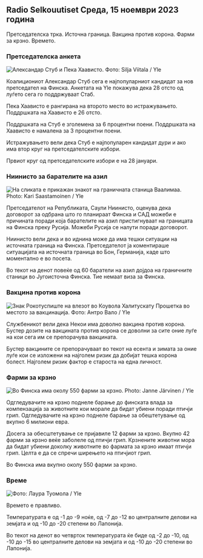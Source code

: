 ## Radio Selkouutiset Среда, 15 ноември 2023 година

Претседателска трка. Источна граница. Вакцина против корона. Фарми за крзно. Времето.

### Претседателска анкета

![Александар Стуб и Пека Хаависто. Фото: Silja Viitala / Yle](https://images.cdn.yle.fi/image/upload/c_crop,h_3188,w_5668,x_0,y_327/ar_1.7777777777777777,c_fill,g_faces,h_pr_1205,h_pr_120.q_auto:eco/f_auto/fl_lossy/v1698912813/39-11947566543595173663)

Коалициониот Александар Стуб сега е најпопуларниот кандидат за нов претседател на Финска. Анкетата на Yle покажува дека 28 отсто од луѓето сега го поддржуваат Стаб.

Пека Хаависто е рангирана на второто место во истражувањето. Поддршката на Хаависто е 26 отсто.

Поддршката на Стуб е зголемена за 6 процентни поени. Поддршката на Хаависто е намалена за 3 процентни поени.

Истражувањето вели дека Стуб е најпопуларен кандидат дури и ако има втор круг на претседателските избори.

Првиот круг од претседателските избори е на 28 јануари.

### Ниинисто за барателите на азил

![На сликата е прикажан знакот на граничната станица Ваалимаа. Photo: Kari Saastamoinen / Yle](https://images.cdn.yle.fi/image/upload/c_crop,h_2908,w_5178,x_0,y_0/ar_1.7777777777777777,c_fill,g_faces,h_675,w_1200/dpr_1.0/q_auto:eco/f_auto/fl_lossy/v1699908638/39-120003165528559efc2b)

Претседателот на Републиката, Саули Ниинисто, оценува дека договорот за одбрана што го планираат Финска и САД можеби е причината поради која барателите на азил пристигнуваат на границата на Финска преку Русија. Можеби Русија се налути поради договорот.

Ниинисто вели дека и во иднина може да има тешки ситуации на источната граница на Финска. Претседателот ја коментираше ситуацијата на источната граница во Бон, Германија, каде што моментално е во посета.

Во текот на денот повеќе од 60 баратели на азил дојдоа на граничните станици во Југоисточна Финска. Тие немаат виза за Финска.

### Вакцина против корона

![Знак Рокотуспиште на влезот во Коувола Халитускату Прошетка во местото за вакцинација. Фото: Антро Вало / Yle](https://images.cdn.yle.fi/image/upload/c_crop,h_3247,w_5773,x_0,y_601/ar_1.7777777777777777,c_fill,g_faces,h_pr.1270,q_auto:eco/f_auto/fl_lossy/v1699867130/39-11997076551e51acfff3)

Службеникот вели дека Некои има доволно вакцина против корона. Бустер дозите на вакцината против корона се доволни за сите оние луѓе на кои сега им се препорачува вакцината.

Бустер вакцините се препорачуваат во текот на есента и зимата за оние луѓе кои се изложени на најголем ризик да добијат тешка корона болест. Најголем ризик фактор е староста на една личност.

### Фарми за крзно

![Во Финска има околу 550 фарми за крзно. Photo: Janne Järvinen / Yle](https://images.cdn.yle.fi/image/upload/c_crop,h_4597,w_8174,x_18,y_0/ar_1.7777777777777777,c_fill,g_faces,h_675,w_1200/dpr_1.0/q_auto:eco/f_auto/fl_lossy/v1696520468/39-1181997651ed401620a0)

Одгледувачите на крзно поднеле барање до финската влада за компензација за животните кои морале да бидат убиени поради птичји грип. Одгледувачите на крзно поднеле барање за обештетување од вкупно 6 милиони евра.

Досега за обесштетување се пријавиле 12 фарми за крзно. Вкупно 42 фарми за крзно веќе заболеле од птичји грип. Крзнените животни мора да бидат убиени доколку животните во фармата за крзно имаат птичји грип. Целта е да се спречи ширењето на птичјиот грип.

Во Финска има вкупно околу 550 фарми за крзно.

### Време

![ Фото: Лаура Туомола / Yle](https://images.cdn.yle.fi/image/upload/c_crop,h_1080,w_1919,x_0,y_0/ar_1.7777777777777777,c_fill,g_50,hpr_107.0/q_auto:eco/f_auto/fl_lossy/v1700050702/39-12009776554b6f9117dc)

Времето е правливо.

Температурата е од -1 до -9 ноќе, од -7 до -12 во централните делови на земјата и од -10 до -20 степени во Лапонија.

Во текот на денот во четврток температурата ќе биде од -2 до -10, од -10 до -15 во централните делови на земјата и од -10 до -20 степени во Лапонија.